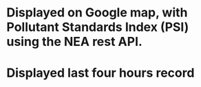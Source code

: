 # Displayed on Google map, with Pollutant Standards Index (PSI) using the NEA rest API.
# Displayed last four hours record
